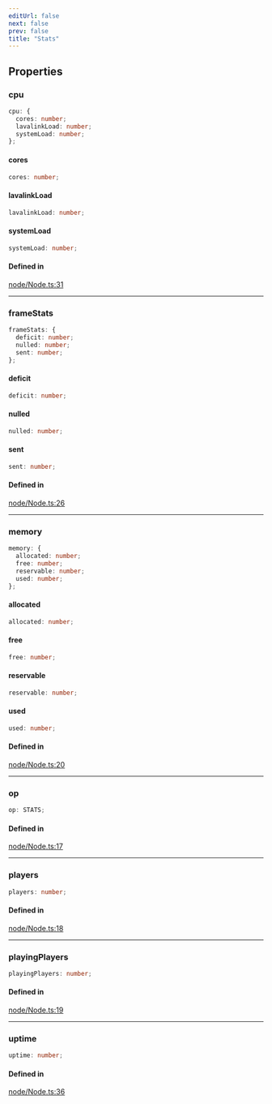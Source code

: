 ```yaml
---
editUrl: false
next: false
prev: false
title: "Stats"
---
```


## Properties

<a id="cpu" name="cpu"></a>

### cpu

```ts
cpu: {
  cores: number;
  lavalinkLoad: number;
  systemLoad: number;
};
```

<a id="cores" name="cores"></a>

#### cores

```ts
cores: number;
```

<a id="lavalinkload" name="lavalinkload"></a>

#### lavalinkLoad

```ts
lavalinkLoad: number;
```

<a id="systemload" name="systemload"></a>

#### systemLoad

```ts
systemLoad: number;
```

#### Defined in

[node/Node.ts:31](https://github.com/shipgirlproject/shoukaku/blob/428f92c432a1875d1770e54c312147a1f47a448d/src/node/Node.ts#L31)

***

<a id="framestats" name="framestats"></a>

### frameStats

```ts
frameStats: {
  deficit: number;
  nulled: number;
  sent: number;
};
```

<a id="deficit" name="deficit"></a>

#### deficit

```ts
deficit: number;
```

<a id="nulled" name="nulled"></a>

#### nulled

```ts
nulled: number;
```

<a id="sent" name="sent"></a>

#### sent

```ts
sent: number;
```

#### Defined in

[node/Node.ts:26](https://github.com/shipgirlproject/shoukaku/blob/428f92c432a1875d1770e54c312147a1f47a448d/src/node/Node.ts#L26)

***

<a id="memory" name="memory"></a>

### memory

```ts
memory: {
  allocated: number;
  free: number;
  reservable: number;
  used: number;
};
```

<a id="allocated" name="allocated"></a>

#### allocated

```ts
allocated: number;
```

<a id="free" name="free"></a>

#### free

```ts
free: number;
```

<a id="reservable" name="reservable"></a>

#### reservable

```ts
reservable: number;
```

<a id="used" name="used"></a>

#### used

```ts
used: number;
```

#### Defined in

[node/Node.ts:20](https://github.com/shipgirlproject/shoukaku/blob/428f92c432a1875d1770e54c312147a1f47a448d/src/node/Node.ts#L20)

***

<a id="op" name="op"></a>

### op

```ts
op: STATS;
```

#### Defined in

[node/Node.ts:17](https://github.com/shipgirlproject/shoukaku/blob/428f92c432a1875d1770e54c312147a1f47a448d/src/node/Node.ts#L17)

***

<a id="players" name="players"></a>

### players

```ts
players: number;
```

#### Defined in

[node/Node.ts:18](https://github.com/shipgirlproject/shoukaku/blob/428f92c432a1875d1770e54c312147a1f47a448d/src/node/Node.ts#L18)

***

<a id="playingplayers" name="playingplayers"></a>

### playingPlayers

```ts
playingPlayers: number;
```

#### Defined in

[node/Node.ts:19](https://github.com/shipgirlproject/shoukaku/blob/428f92c432a1875d1770e54c312147a1f47a448d/src/node/Node.ts#L19)

***

<a id="uptime" name="uptime"></a>

### uptime

```ts
uptime: number;
```

#### Defined in

[node/Node.ts:36](https://github.com/shipgirlproject/shoukaku/blob/428f92c432a1875d1770e54c312147a1f47a448d/src/node/Node.ts#L36)
